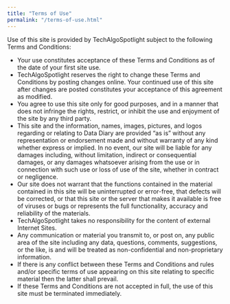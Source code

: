 ```yaml
---
title: "Terms of Use"
permalink: "/terms-of-use.html"
---
```


Use of this site is provided by TechAlgoSpotlight subject to the following Terms and Conditions:

*   Your use constitutes acceptance of these Terms and Conditions as of the date of your first site use.
*   TechAlgoSpotlight reserves the right to change these Terms and Conditions by posting changes online. Your continued use of this site after changes are posted constitutes your acceptance of this agreement as modified.
*   You agree to use this site only for good purposes, and in a manner that does not infringe the rights, restrict, or inhibit the use and enjoyment of the site by any third party.
*   This site and the information, names, images, pictures, and logos regarding or relating to Data Diary are provided “as is” without any representation or endorsement made and without warranty of any kind whether express or implied. In no event, our site will be liable for any damages including, without limitation, indirect or consequential damages, or any damages whatsoever arising from the use or in connection with such use or loss of use of the site, whether in contract or negligence.
*   Our site does not warrant that the functions contained in the material contained in this site will be uninterrupted or error-free, that defects will be corrected, or that this site or the server that makes it available is free of viruses or bugs or represents the full functionality, accuracy and reliability of the materials.
*   TechAlgoSpotlight takes no responsibility for the content of external Internet Sites.
*   Any communication or material you transmit to, or post on, any public area of the site including any data, questions, comments, suggestions, or the like, is and will be treated as non-confidential and non-proprietary information.
*   If there is any conflict between these Terms and Conditions and rules and/or specific terms of use appearing on this site relating to specific material then the latter shall prevail.
*   If these Terms and Conditions are not accepted in full, the use of this site must be terminated immediately.